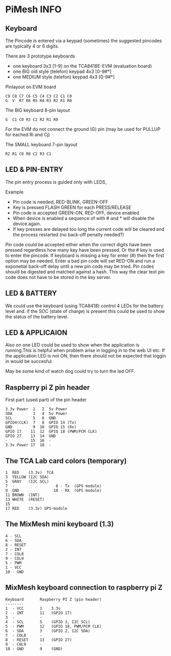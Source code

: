 # PiMesh INFO

## Keyboard

The Pincode is entered via a keypad (sometimes) the suggested
pincodes are typically 4 or 6 digits.

There are 3 prototype keyboards

- one keyboard 3x3 [1-9] on the TCA8418E-EVM (evaluation board)
- one BIG old style (telefon) keypad 4x3  [0-9#\*]
- one MEDIUM style (telefon) keypad 4x3  [0-9#\*]

Pinlayout on EVM board

    C9 C8 C7 C6 C5 C4 C3 C2 C1 C0
    G  V  R7 R6 R5 R4 R3 R2 R1 R0

The BIG keyboard 8-pin layout

    G  C1 C0 R3 C2 R2 R1 R0

For the EVM do not connect the ground (G) pin
(may be used for PULLUP for eached Ri and  Cj)

The SMALL keyboard 7-pin layout

    R2 R1 C0 R0 C2 R3 C1

## LED & PIN-ENTRY

The pin entry process is guided only with LEDS,

Example

- Pin code is needed, RED-BLINK, GREEN-OFF
- Key is pressed FLASH GREEN for each PRESS/RELEASE
- Pin code is accepted GREEN-ON, RED-OFF, device enabled
- When device is enabled a sequence of with # and * will
disable the device again.
- If key presses are delayed too long the current code
will be cleared and the process restarted (no back-off penalty needed?)

Pin code could be accepted either when the correct digits
have been pressed regardless how many key have been pressed.
Or the # key is used to enter the pincode. If keyboard is
missing a key for enter (#) then the first option may be
needed.
Enter a bad pin code will set RED-ON and run a exponetial back-off
delay until a new pin code may be tried.
Pin codes should be digested and matched against a hash.
This way the clear text pin code does not have to be stored in the 
key server.

## LED & BATTERY 

We could use the keyboard (using TCA8418) control 
4 LEDs for the battery level and.
if the SOC (state of charge) is present this could be used
to show the status of the battery level.

## LED & APPLICAION

Also on one LED could be used to show when the application is
running.This is helpful when problem arise in logging in
to the web UI etc. If the application LED is not ON, then there
should not be expected that loggin in would be succesful.

May be some kind of watch dog could try to turn the led OFF.

## Raspberry pi Z pin header 

First part (used part) of the pin header

    3.3v Power  1   2  5v Power
    SDA         3   4  5v Power
    SCL         5   6  GND
    GPIO4(CLK)  7   8  GPIO 14 (Tx)
    GND         9  10  GPIO 15 (Rx)
    GPIO 17    11  12  GPIO 18 (PWM/PCM CLK)
    GPIO 27    13  14  GND
    -          15  16  -
    3.3v Power 17  18  -

## The TCA Lab card colors (temporary)

    1  RED    (3.3v)  TCA
    3  YELLOW (I2C SDA)
    5  GRAY   (I2C SCL)
    7  -                  8 - Tx  (GPS module)
    9  GND               10 - RX  (GPS module)
    11 BROWN  (INT)
    13 WHITE  (RESET)
    15
    17 RED    (3.3v) GPS-module

## The MixMesh mini keyboard (1.3)

	4 - SCL
	6 - SDA
	8 - RESET
	2 - INT
	7 - COL8
	9 - COL9
	5 - PWM
	1 - VCC
	10 - GND
	
## MixMesh keyboard connection to raspberry pi Z

	Keyboard       Raspberry PI Z (pin header)
	--------
	1  - VCC       1    3.3v
	2  - INT       11   (GPIO 17)
	3  - 	       -
	4  - SCL       5    (GPIO 3, I2C SCL)
	5  - PWM       12   (GPIO 18, PWM/PCM CLK)
	6  - SDA       3    (GPIO 2, I2C SDA)
	7  - COL8	   -
	8  - RESET     13   (GPIO 27)
	9  - COL9      -
	10 - GND       9    (GND)
